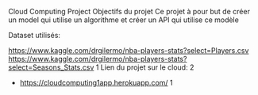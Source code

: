 
Cloud Computing Project
Objectifs du projet
Ce projet à pour but de créer un model qui utilise un algorithme et créer un API qui utilise ce modèle

Dataset utilisés:

https://www.kaggle.com/drgilermo/nba-players-stats?select=Players.csv
https://www.kaggle.com/drgilermo/nba-players-stats?select=Seasons_Stats.csv
1
Lien du projet sur le cloud: 
2
- https://cloudcomputing1app.herokuapp.com/
1
​
